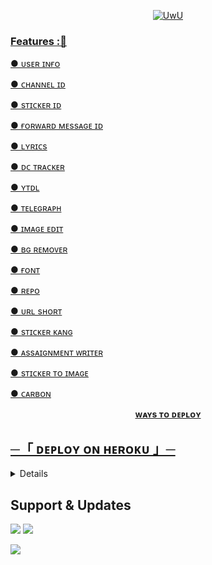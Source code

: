 
<p align="center">
  <a href="https://github.com/PbAjay"><img src="http://readme-typing-svg.herokuapp.com?color=00FF00&center=true&vCenter=true&multiline=false&lines=HI!+This+Is+Multi+Usage+Bot+With+Many+Features 😀;Fork+It+And+Deploy;;Created+By+Pb+Ajay+&+Matrix" alt="UwU">
</p>

### Features :🚀

● ᴜsᴇʀ ɪɴғᴏ

● ᴄʜᴀɴɴᴇʟ ɪᴅ

● sᴛɪᴄᴋᴇʀ ɪᴅ

● ғᴏʀᴡᴀʀᴅ ᴍᴇssᴀɢᴇ ɪᴅ

● ʟʏʀɪᴄs

● ᴅᴄ ᴛʀᴀᴄᴋᴇʀ

● ʏᴛᴅʟ

● ᴛᴇʟᴇɢʀᴀᴘʜ

● ɪᴍᴀɢᴇ ᴇᴅɪᴛ

● ʙɢ ʀᴇᴍᴏᴠᴇʀ

● ғᴏɴᴛ

● ʀᴇᴘᴏ

● ᴜʀʟ sʜᴏʀᴛ

● sᴛɪᴄᴋᴇʀ ᴋᴀɴɢ

● ᴀssᴀɪɢɴᴍᴇɴᴛ ᴡʀɪᴛᴇʀ

● sᴛɪᴄᴋᴇʀ ᴛᴏ ɪᴍᴀɢᴇ

● ᴄᴀʀʙᴏɴ

<p align="center">
<b>ᴡᴀʏs ᴛᴏ ᴅᴇᴘʟᴏʏ</b>
</p>

## ─「 ᴅᴇᴩʟᴏʏ ᴏɴ ʜᴇʀᴏᴋᴜ 」─
</h3>
<details>
<summary><h3>
- <b>  ᴅᴇᴩʟᴏʏ ᴏɴ ʜᴇʀᴏᴋᴜ </b>
</h3></summary>

<p align="center"><a href="https://dashboard.heroku.com/new?template=https://github.com/PbAjay/MultiUsage"> <img src="https://img.shields.io/badge/Deploy%20On%20Heroku-black?style=for-the-badge&logo=heroku" width="220" height="38.45"/></a></p>


</details>



## Support & Updates 
<a href="https://t.me/MLZ_BOTZ_SUPPORT"><img src="https://img.shields.io/badge/Join-Group%20Support-blue.svg?style=for-the-badge&logo=Telegram"></a> <a href="https://t.me/MLZ_BOTZ"><img src="https://img.shields.io/badge/Join-Updates%20Channel-blue.svg?style=for-the-badge&logo=Telegram"></a>
  
<img src="https://user-images.githubusercontent.com/73097560/115834477-dbab4500-a447-11eb-908a-139a6edaec5c.gif">

